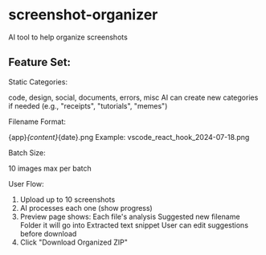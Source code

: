 # screenshot-organizer
AI tool to help organize screenshots

## Feature Set:
Static Categories:

code, design, social, documents, errors, misc
AI can create new categories if needed (e.g., "receipts", "tutorials", "memes")

Filename Format:

{app}_{content}_{date}.png
Example: vscode_react_hook_2024-07-18.png

Batch Size:

10 images max per batch

User Flow:

1. Upload up to 10 screenshots
2. AI processes each one (show progress)
3. Preview page shows:
    Each file's analysis
    Suggested new filename
    Folder it will go into
    Extracted text snippet
    User can edit suggestions before download
4. Click "Download Organized ZIP"
